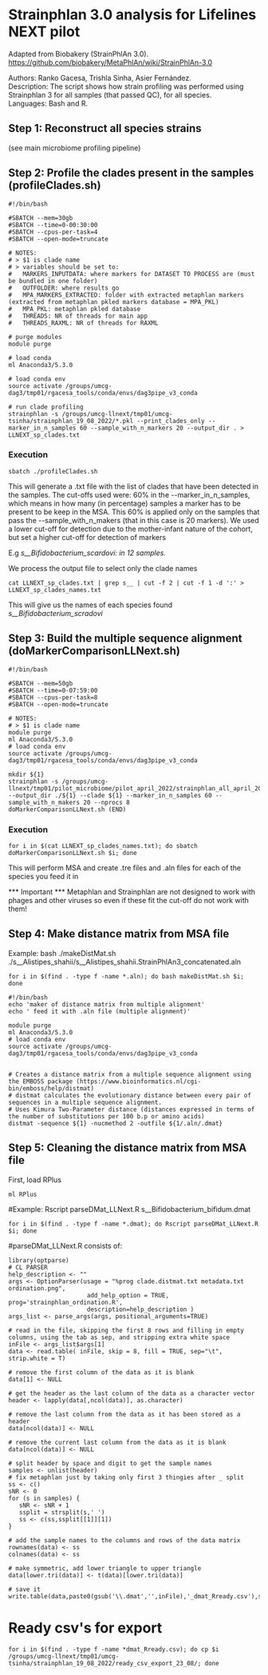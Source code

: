 # Strainphlan 3.0 analysis for Lifelines NEXT pilot

Adapted from Biobakery (StrainPhlAn 3.0). 
https://github.com/biobakery/MetaPhlAn/wiki/StrainPhlAn-3.0

Authors: Ranko Gacesa, Trishla Sinha, Asier Fernández.   
Description: The script shows how strain profiling was performed using Strainphlan 3 for all samples (that passed QC), for all species.   
Languages: Bash and R.   

## Step 1: Reconstruct all species strains

(see main microbiome profiling pipeline) 

## Step 2: Profile the clades present in the samples (profileClades.sh)

```
#!/bin/bash

#SBATCH --mem=30gb
#SBATCH --time=0-00:30:00
#SBATCH --cpus-per-task=4
#SBATCH --open-mode=truncate

# NOTES:
# > $1 is clade name
# > variables should be set to:
#   MARKERS_INPUTDATA: where markers for DATASET TO PROCESS are (must be bundled in one folder)
#   OUTFOLDER: where results go
#   MPA_MARKERS_EXTRACTED: folder with extracted metaphlan markers (extracted from metaphlan pkled markers database = MPA_PKL)
#   MPA_PKL: metaphlan pkled database
#   THREADS: NR of threads for main app
#   THREADS_RAXML: NR of threads for RAXML

# purge modules
module purge

# load conda
ml Anaconda3/5.3.0

# load conda env
source activate /groups/umcg-dag3/tmp01/rgacesa_tools/conda/envs/dag3pipe_v3_conda

# run clade profiling
strainphlan -s /groups/umcg-llnext/tmp01/umcg-tsinha/strainphlan_19_08_2022/*.pkl --print_clades_only --marker_in_n_samples 60 --sample_with_n_markers 20 --output_dir . > LLNEXT_sp_clades.txt

```
### Execution 

```
sbatch ./profileClades.sh 

```
This will generate a .txt file with the list of clades that have been detected in the samples. The cut-offs used were: 60% in the --marker_in_n_samples, which means in how many (in percentage) samples a marker has to be present to be keep in the MSA. This 60% is applied only on the samples that pass the --sample_with_n_makers (that in this case is 20 markers). We used a lower cut-off for detection due to the mother-infant nature of the cohort, but set a higher cut-off for detection of markers

E.g _s__Bifidobacterium_scardovi: in 12 samples._ 

We process the output file to select only the clade names

```
cat LLNEXT_sp_clades.txt | grep s__ | cut -f 2 | cut -f 1 -d ':' > LLNEXT_sp_clades_names.txt

```

This will give us the names of each species found 
_s__Bifidobacterium_scradovi_

## Step 3: Build the multiple sequence alignment (doMarkerComparisonLLNext.sh)


```
#!/bin/bash

#SBATCH --mem=50gb
#SBATCH --time=0-07:59:00
#SBATCH --cpus-per-task=8
#SBATCH --open-mode=truncate

# NOTES:
# > $1 is clade name
module purge
ml Anaconda3/5.3.0
# load conda env
source activate /groups/umcg-dag3/tmp01/rgacesa_tools/conda/envs/dag3pipe_v3_conda

mkdir ${1}
strainphlan -s /groups/umcg-llnext/tmp01/pilot_microbiome/pilot_april_2022/strainphlan_all_april_2022/*.pkl  --output_dir ./${1} --clade ${1} --marker_in_n_samples 60 --sample_with_n_makers 20 --nprocs 8
doMarkerComparisonLLNext.sh (END)

```

### Execution

```
for i in $(cat LLNEXT_sp_clades_names.txt); do sbatch doMarkerComparisonLLNext.sh $i; done 
```
This will perform MSA and create .tre files and .aln files for each of the species you feed it in 

*** Important *** Metaphlan and Strainphlan are not designed to work with phages and other viruses so even if these fit the cut-off do not work with them! 




## Step 4: Make distance matrix from MSA file

Example: 
bash ./makeDistMat.sh ./s__Alistipes_shahii/s__Alistipes_shahii.StrainPhlAn3_concatenated.aln

```
for i in $(find . -type f -name *.aln); do bash makeDistMat.sh $i; done 
```
```
#!/bin/bash
echo 'maker of distance matrix from multiple alignment'
echo ' feed it with .aln file (multiple alignment)'

module purge
ml Anaconda3/5.3.0
# load conda env
source activate /groups/umcg-dag3/tmp01/rgacesa_tools/conda/envs/dag3pipe_v3_conda


# Creates a distance matrix from a multiple sequence alignment using the EMBOSS package (https://www.bioinformatics.nl/cgi-bin/emboss/help/distmat) 
# distmat calculates the evolutionary distance between every pair of sequences in a multiple sequence alignment.
# Uses Kimura Two-Parameter distance (distances expressed in terms of the number of substitutions per 100 b.p or amino acids) 
distmat -sequence ${1} -nucmethod 2 -outfile ${1/.aln/.dmat}

```
## Step 5: Cleaning the distance matrix from MSA file 

First, load RPlus
```
ml RPlus 
```

#Example: Rscript parseDMat_LLNext.R s__Bifidobacterium_bifidum.dmat
```
for i in $(find . -type f -name *.dmat); do Rscript parseDMat_LLNext.R $i; done 
```
#parseDMat_LLNext.R consists of: 
```
library(optparse)
# CL PARSER
help_description <- ""
args <- OptionParser(usage = "%prog clade.distmat.txt metadata.txt ordination.png",
                      add_help_option = TRUE, prog='strainphlan_ordination.R',
                      description=help_description )
args_list <- parse_args(args, positional_arguments=TRUE)

# read in the file, skipping the first 8 rows and filling in empty columns, using the tab as sep, and stripping extra white space
inFile <- args_list$args[1]
data <- read.table( inFile, skip = 8, fill = TRUE, sep="\t", strip.white = T)

# remove the first column of the data as it is blank
data[1] <- NULL

# get the header as the last column of the data as a character vector
header <- lapply(data[,ncol(data)], as.character)

# remove the last column from the data as it has been stored as a header
data[ncol(data)] <- NULL

# remove the current last column from the data as it is blank
data[ncol(data)] <- NULL

# split header by space and digit to get the sample names
samples <- unlist(header)
# fix metaphlan just by taking only first 3 thingies after _ split
ss <- c()
sNR <- 0
for (s in samples) {
   sNR <- sNR + 1
   ssplit = strsplit(s,' ')
   ss <- c(ss,ssplit[[1]][1])
}

# add the sample names to the columns and rows of the data matrix
rownames(data) <- ss
colnames(data) <- ss

# make symmetric, add lower triangle to upper triangle
data[lower.tri(data)] <- t(data)[lower.tri(data)]

# save it
write.table(data,paste0(gsub('\\.dmat','',inFile),'_dmat_Rready.csv'),sep=',',row.names=T)

```
# Ready csv's for export 
```
for i in $(find . -type f -name *dmat_Rready.csv); do cp $i /groups/umcg-llnext/tmp01/umcg-tsinha/strainphlan_19_08_2022/ready_csv_export_23_08/; done

```
